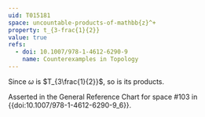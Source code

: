 ```yaml
---
uid: T015181
space: uncountable-products-of-mathbb{z}^+
property: t_{3-frac{1}{2}}
value: true
refs:
  - doi: 10.1007/978-1-4612-6290-9
    name: Counterexamples in Topology
---
```

Since $\omega$ is $T_{3\frac{1}{2}}$, so is its products.

Asserted in the General Reference Chart for space #103
in {{doi:10.1007\/978-1-4612-6290-9_6}}.
